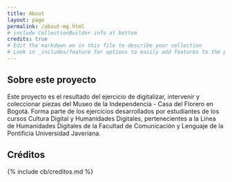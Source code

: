 ```yaml
---
title: About
layout: page
permalink: /about-mg.html
# include CollectionBuilder info at bottom
credits: true
# Edit the markdown on in this file to describe your collection
# Look in _includes/feature for options to easily add features to the page
---
```


## Sobre este proyecto
Este proyecto es el resultado del ejercicio de digitalizar, intervenir y coleccionar piezas del Museo de la Independencia - Casa del Florero en Bogotá. Forma parte de los ejercicios desarrollados por estudiantes de los cursos Cultura Digital y Humanidades Digitales, pertenecientes a la Línea de Humanidades Digitales de la Facultad de Comunicación y Lenguaje de la Pontificia Universidad Javeriana.

## Créditos

<!-- IMPORTANT!!! DELETE this comment and the include below when you are finished editing this page for your collection. The include below introduces about page features. They will show up on your collection's about page until you delete it.  -->
{% include cb/creditos.md %} 
